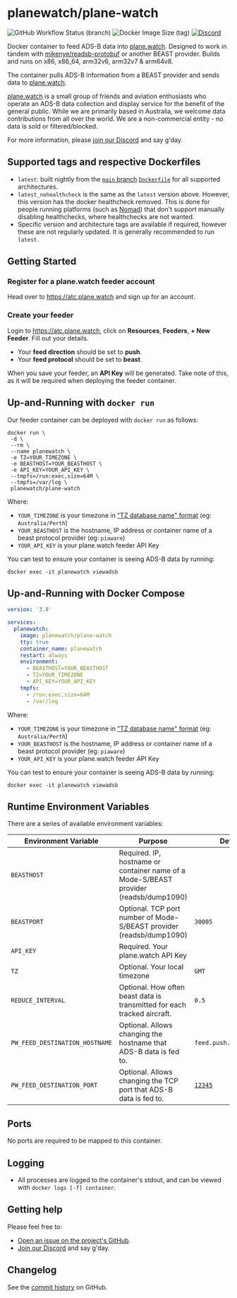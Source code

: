 # planewatch/plane-watch

![GitHub Workflow Status (branch)](https://img.shields.io/github/workflow/status/plane-watch/docker-plane-watch/Deploy%20to%20Docker%20Hub/main) ![Docker Image Size (tag)](https://img.shields.io/docker/image-size/planewatch/plane-watch/latest_amd64) [![Discord](https://img.shields.io/discord/207038656311984139)](https://discord.gg/QjKdHDFgkj) 

Docker container to feed ADS-B data into [plane.watch](https://plane.watch/). Designed to work in tandem with [mikenye/readsb-protobuf](https://hub.docker.com/r/mikenye/readsb-protobuf) or another BEAST provider. Builds and runs on x86, x86_64, arm32v6, arm32v7 & arm64v8.

The container pulls ADS-B information from a BEAST provider and sends data to [plane.watch](https://plane.watch/).

[plane.watch](https://plane.watch/) is a small group of friends and aviation enthusiasts who operate an ADS-B data collection and display service for the benefit of the general public. While we are primarily based in Australia, we welcome data contributions from all over the world. We are a non-commercial entity - no data is sold or filtered/blocked.

For more information, please [join our Discord](https://discord.gg/QjKdHDFgkj) and say g'day.

## Supported tags and respective Dockerfiles

* `latest`: built nightly from the [`main` branch](https://github.com/plane-watch/docker-plane-watch/tree/main) [`Dockerfile`](https://github.com/plane-watch/docker-plane-watch/blob/main/Dockerfile) for all supported architectures.
* `latest_nohealthcheck` is the same as the `latest` version above. However, this version has the docker healthcheck removed. This is done for people running platforms (such as [Nomad](https://www.nomadproject.io)) that don't support manually disabling healthchecks, where healthchecks are not wanted.
* Specific version and architecture tags are available if required, however these are not regularly updated. It is generally recommended to run `latest`.

## Getting Started

### Register for a plane.watch feeder account

Head over to <https://atc.plane.watch> and sign up for an account.

### Create your feeder

Login to <https://atc.plane.watch>, click on **Resources**, **Feeders**, **+ New Feeder**. Fill out your details.

* Your **feed direction** should be set to **push**.
* Your **feed protocol** should be set to **beast**.

When you save your feeder, an **API Key** will be generated. Take note of this, as it will be required when deploying the feeder container.

## Up-and-Running with `docker run`

Our feeder container can be deployed with `docker run` as follows:

```shell
docker run \
 -d \
 --rm \
 --name planewatch \
 -e TZ=YOUR_TIMEZONE \
 -e BEASTHOST=YOUR_BEASTHOST \
 -e API_KEY=YOUR_API_KEY \
 --tmpfs=/run:exec,size=64M \
 --tmpfs=/var/log \
 planewatch/plane-watch
```

Where:

* `YOUR_TIMEZONE` is your timezone in ["TZ database name" format](https://en.wikipedia.org/wiki/List_of_tz_database_time_zones#List) (eg: `Australia/Perth`)
* `YOUR_BEASTHOST` is the hostname, IP address or container name of a beast protocol provider (eg: `piaware`)
* `YOUR_API_KEY` is your plane.watch feeder API Key

You can test to ensure your container is seeing ADS-B data by running:

```
docker exec -it planewatch viewadsb
```

## Up-and-Running with Docker Compose

```yaml
version: '3.8'

services:
  planewatch:
    image: planewatch/plane-watch
    tty: true
    container_name: planewatch
    restart: always
    environment:
      - BEASTHOST=YOUR_BEASTHOST
      - TZ=YOUR_TIMEZONE
      - API_KEY=YOUR_API_KEY
    tmpfs:
      - /run:exec,size=64M
      - /var/log
```

Where:

* `YOUR_TIMEZONE` is your timezone in ["TZ database name" format](https://en.wikipedia.org/wiki/List_of_tz_database_time_zones#List) (eg: `Australia/Perth`)
* `YOUR_BEASTHOST` is the hostname, IP address or container name of a beast protocol provider (eg: `piaware`)
* `YOUR_API_KEY` is your plane.watch feeder API Key

You can test to ensure your container is seeing ADS-B data by running:

```
docker exec -it planewatch viewadsb
```

## Runtime Environment Variables

There are a series of available environment variables:

| Environment Variable           | Purpose                                                                               | Default                 |
| ------------------------------ | ------------------------------------------------------------------------------------- | ----------------------- |
| `BEASTHOST`                    | Required. IP, hostname or container name of a Mode-S/BEAST provider (readsb/dump1090) |                         |
| `BEASTPORT`                    | Optional. TCP port number of Mode-S/BEAST provider (readsb/dump1090)                  | `30005`                 |
| `API_KEY`                      | Required. Your plane.watch API Key                                                    |                         |
| `TZ`                           | Optional. Your local timezone                                                         | `GMT`                   |
| `REDUCE_INTERVAL`              | Optional. How often beast data is transmitted for each tracked aircraft.              | `0.5`                   |
| `PW_FEED_DESTINATION_HOSTNAME` | Optional. Allows changing the hostname that ADS-B data is fed to.                     | `feed.push.plane.watch` |
| `PW_FEED_DESTINATION_PORT`     | Optional. Allows changing the TCP port that ADS-B data is fed to.                     | [`12345`](https://www.youtube.com/watch?v=a6iW-8xPw3k) |

## Ports

No ports are required to be mapped to this container.

## Logging

* All processes are logged to the container's stdout, and can be viewed with `docker logs [-f] container`.

## Getting help

Please feel free to:

* [Open an issue on the project's GitHub](https://github.com/plane-watch/docker-plane-watch/issues).
* [Join our Discord](https://discord.gg/QjKdHDFgkj) and say g'day.

## Changelog

See the [commit history](https://github.com/plane-watch/docker-plane-watch/commits/main) on GitHub.

